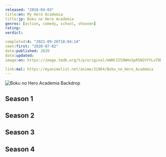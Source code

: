 ```yaml
---
released: "2016-04-03"
title:en: My Hero Academia
title:jp: Boku no Hero Academia
genres: [action, comedy, school, shounen]
rating:
verdict:

completed:4: "2021-09-26T18:04:14"
seen:first: "2020-07-02"
date:published: 2020
date:updated:
image:en: https://image.tmdb.org/t/p/original/mWHCII5OWHx5pRSN2VYYLvT8DbB.jpg

link:mal: https://myanimelist.net/anime/31964/Boku_no_Hero_Academia
---
```


![Boku no Hero Academia Backdrop](https://artworks.thetvdb.com/banners/fanart/original/305074-4.jpg)

<!-- SEASON DIVIDER -->
## Season 1

<!-- SEASON DIVIDER -->
## Season 2

<!-- SEASON DIVIDER -->
## Season 3

<!-- SEASON DIVIDER -->
## Season 4
